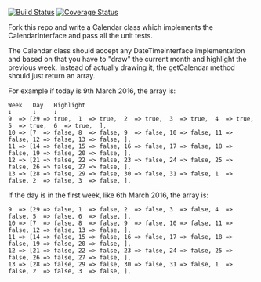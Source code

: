 [![Build Status](https://travis-ci.org/stopsopa/CalendarTest.svg?branch=master)](https://travis-ci.org/stopsopa/CalendarTest)
[![Coverage Status](https://coveralls.io/repos/github/stopsopa/CalendarTest/badge.svg?branch=master)](https://coveralls.io/github/stopsopa/CalendarTest?branch=master)

Fork this repo and write a Calendar class which implements the CalendarInterface and pass all the unit tests.

The Calendar class should accept any DateTimeInterface implementation and based on that you have to "draw" the current month and highlight the previous week. Instead of actually drawing it, the getCalendar method should just return an array.

For example if today is 9th March 2016, the array is:

```
Week   Day   Highlight
↓      ↓     ↓
9  => [29 => true,  1  => true,  2  => true,  3  => true,  4  => true,  5  => true,  6  => true,  ],
10 => [7  => false, 8  => false, 9  => false, 10 => false, 11 => false, 12 => false, 13 => false, ],
11 => [14 => false, 15 => false, 16 => false, 17 => false, 18 => false, 19 => false, 20 => false, ],
12 => [21 => false, 22 => false, 23 => false, 24 => false, 25 => false, 26 => false, 27 => false, ],
13 => [28 => false, 29 => false, 30 => false, 31 => false, 1  => false, 2  => false, 3  => false, ],
```

If the day is in the first week, like 6th March 2016, the array is:

```
9  => [29 => false, 1  => false, 2  => false, 3  => false, 4  => false, 5  => false, 6  => false, ],
10 => [7  => false, 8  => false, 9  => false, 10 => false, 11 => false, 12 => false, 13 => false, ],
11 => [14 => false, 15 => false, 16 => false, 17 => false, 18 => false, 19 => false, 20 => false, ],
12 => [21 => false, 22 => false, 23 => false, 24 => false, 25 => false, 26 => false, 27 => false, ],
13 => [28 => false, 29 => false, 30 => false, 31 => false, 1  => false, 2  => false, 3  => false, ],
```
